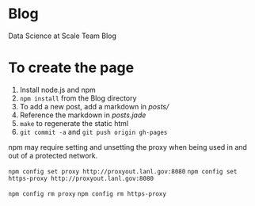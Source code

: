 Blog
====

Data Science at Scale Team Blog

# To create the page #

1. Install node.js and npm 
2. `npm install` from the Blog directory
3. To add a new post, add a markdown in *posts/* 
4. Reference the markdown in *posts.jade*
5. `make` to regenerate the static html
6. `git commit -a` and `git push origin gh-pages`


npm may require setting and unsetting the proxy when being used
in and out of a protected network.

`npm config set proxy http://proxyout.lanl.gov:8080`
`npm config set https-proxy http://proxyout.lanl.gov:8080`

`npm config rm proxy`
`npm config rm https-proxy`

